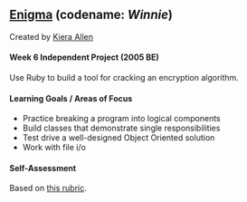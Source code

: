 ## [Enigma](https://backend.turing.io/module1/projects/enigma/index) (codename: _Winnie_)<br/>
Created by [Kiera Allen](https://github.com/KieraAllen)

#### Week 6 Independent Project (2005 BE)
Use Ruby to build a tool for cracking an encryption algorithm.

#### Learning Goals / Areas of Focus
- Practice breaking a program into logical components
- Build classes that demonstrate single responsibilities
- Test drive a well-designed Object Oriented solution
- Work with file i/o

#### Self-Assessment
Based on [this rubric](https://backend.turing.io/module1/projects/enigma/rubric).
